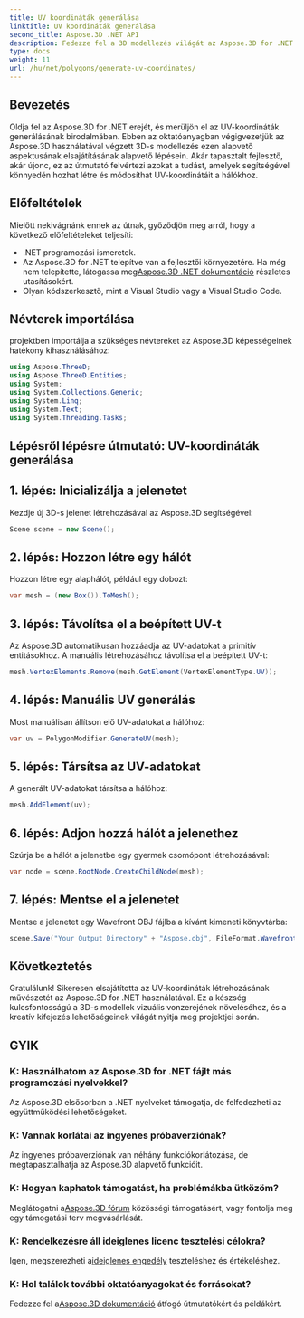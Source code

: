 ```yaml
---
title: UV koordináták generálása
linktitle: UV koordináták generálása
second_title: Aspose.3D .NET API
description: Fedezze fel a 3D modellezés világát az Aspose.3D for .NET segítségével. A Master UV könnyedén koordinálja a generálást. Emelje fel projektjeit most!
type: docs
weight: 11
url: /hu/net/polygons/generate-uv-coordinates/
---
```

## Bevezetés
Oldja fel az Aspose.3D for .NET erejét, és merüljön el az UV-koordináták generálásának birodalmában. Ebben az oktatóanyagban végigvezetjük az Aspose.3D használatával végzett 3D-s modellezés ezen alapvető aspektusának elsajátításának alapvető lépésein. Akár tapasztalt fejlesztő, akár újonc, ez az útmutató felvértezi azokat a tudást, amelyek segítségével könnyedén hozhat létre és módosíthat UV-koordinátáit a hálókhoz.
## Előfeltételek
Mielőtt nekivágnánk ennek az útnak, győződjön meg arról, hogy a következő előfeltételeket teljesíti:
- .NET programozási ismeretek.
-  Az Aspose.3D for .NET telepítve van a fejlesztői környezetére. Ha még nem telepítette, látogassa meg[Aspose.3D .NET dokumentáció](https://reference.aspose.com/3d/net/) részletes utasításokért.
- Olyan kódszerkesztő, mint a Visual Studio vagy a Visual Studio Code.
## Névterek importálása
projektben importálja a szükséges névtereket az Aspose.3D képességeinek hatékony kihasználásához:
```csharp
using Aspose.ThreeD;
using Aspose.ThreeD.Entities;
using System;
using System.Collections.Generic;
using System.Linq;
using System.Text;
using System.Threading.Tasks;
```
## Lépésről lépésre útmutató: UV-koordináták generálása
## 1. lépés: Inicializálja a jelenetet
Kezdje új 3D-s jelenet létrehozásával az Aspose.3D segítségével:
```csharp
Scene scene = new Scene();
```
## 2. lépés: Hozzon létre egy hálót
Hozzon létre egy alaphálót, például egy dobozt:
```csharp
var mesh = (new Box()).ToMesh();
```
## 3. lépés: Távolítsa el a beépített UV-t
Az Aspose.3D automatikusan hozzáadja az UV-adatokat a primitív entitásokhoz. A manuális létrehozásához távolítsa el a beépített UV-t:
```csharp
mesh.VertexElements.Remove(mesh.GetElement(VertexElementType.UV));
```
## 4. lépés: Manuális UV generálás
Most manuálisan állítson elő UV-adatokat a hálóhoz:
```csharp
var uv = PolygonModifier.GenerateUV(mesh);
```
## 5. lépés: Társítsa az UV-adatokat
A generált UV-adatokat társítsa a hálóhoz:
```csharp
mesh.AddElement(uv);
```
## 6. lépés: Adjon hozzá hálót a jelenethez
Szúrja be a hálót a jelenetbe egy gyermek csomópont létrehozásával:
```csharp
var node = scene.RootNode.CreateChildNode(mesh);
```
## 7. lépés: Mentse el a jelenetet
Mentse a jelenetet egy Wavefront OBJ fájlba a kívánt kimeneti könyvtárba:
```csharp
scene.Save("Your Output Directory" + "Aspose.obj", FileFormat.WavefrontOBJ);
```
## Következtetés
Gratulálunk! Sikeresen elsajátította az UV-koordináták létrehozásának művészetét az Aspose.3D for .NET használatával. Ez a készség kulcsfontosságú a 3D-s modellek vizuális vonzerejének növeléséhez, és a kreatív kifejezés lehetőségeinek világát nyitja meg projektjei során.
## GYIK
### K: Használhatom az Aspose.3D for .NET fájlt más programozási nyelvekkel?
Az Aspose.3D elsősorban a .NET nyelveket támogatja, de felfedezheti az együttműködési lehetőségeket.
### K: Vannak korlátai az ingyenes próbaverziónak?
Az ingyenes próbaverziónak van néhány funkciókorlátozása, de megtapasztalhatja az Aspose.3D alapvető funkcióit.
### K: Hogyan kaphatok támogatást, ha problémákba ütközöm?
 Meglátogatni a[Aspose.3D fórum](https://forum.aspose.com/c/3d/18) közösségi támogatásért, vagy fontolja meg egy támogatási terv megvásárlását.
### K: Rendelkezésre áll ideiglenes licenc tesztelési célokra?
 Igen, megszerezheti a[ideiglenes engedély](https://purchase.aspose.com/temporary-license/) teszteléshez és értékeléshez.
### K: Hol találok további oktatóanyagokat és forrásokat?
 Fedezze fel a[Aspose.3D dokumentáció](https://reference.aspose.com/3d/net/) átfogó útmutatókért és példákért.